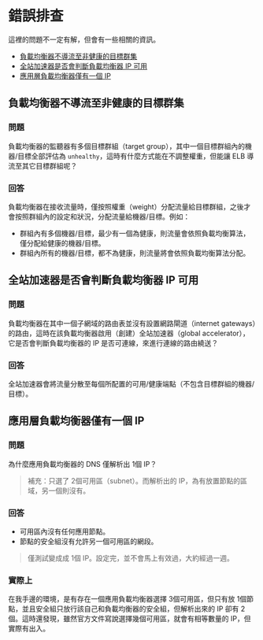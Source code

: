 # 錯誤排查

這裡的問題不一定有解，但會有一些相關的資訊。

- [負載均衡器不導流至非健康的目標群集](#負載均衡器不導流至非健康的目標群集)
- [全站加速器是否會判斷負載均衡器 IP 可用](#全站加速器是否會判斷負載均衡器-ip-可用)
- [應用層負載均衡器僅有一個 IP](#應用層負載均衡器僅有一個-ip)

## 負載均衡器不導流至非健康的目標群集

### 問題

負載均衡器的監聽器有多個目標群組（target group），其中一個目標群組內的機器/目標全部評估為 `unhealthy`，這時有什麼方式能在不調整權重，但能讓 ELB 導流至其它目標群組呢？

### 回答

負載均衡器在接收流量時，僅按照權重（weight）分配流量給目標群組，之後才會按照群組內的設定和狀況，分配流量給機器/目標。例如：
- 群組內有多個機器/目標，最少有一個為健康，則流量會依照負載均衡算法，僅分配給健康的機器/目標。
- 群組內所有的機器/目標，都不為健康，則流量將會依照負載均衡算法分配。


## 全站加速器是否會判斷負載均衡器 IP 可用

### 問題

負載均衡器在其中一個子網域的路由表並沒有設置網路閘道（internet gateways）的路由，這時在該負載均衡器啟用（創建）全站加速器（global accelerator），它是否會判斷負載均衡器的 IP 是否可連線，來進行連線的路由繞送？

### 回答

全站加速器會將流量分散至每個所配置的可用/健康端點（不包含目標群組的機器/目標）。

## 應用層負載均衡器僅有一個 IP

### 問題

為什麼應用負載均衡器的 DNS 僅解析出 1個 IP？
> 補充：只選了 2個可用區（subnet）。而解析出的 IP，為有放置節點的區域，另一個則沒有。

### 回答

- 可用區內沒有任何應用節點。 
- 節點的安全組沒有允許另一個可用區的網段。

> 僅測試變成成 1個 IP。設定完，並不會馬上有效過，大約經過一週。


### 實際上

在我手邊的環境，是有存在一個應用負載均衡器選擇 3個可用區，但只有放 1個節點，並且安全組只放行該自己和負載均衡器的安全組，但解析出來的 IP 卻有 2個。這時還發現，雖然官方文件寫說選擇幾個可用區，就會有相等數量的 IP，但實際有出入。
